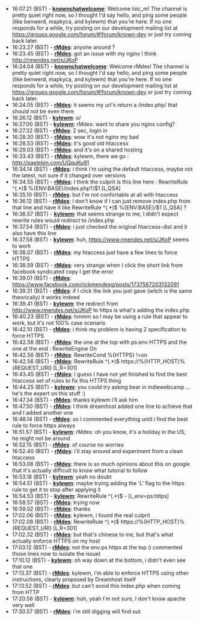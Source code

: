 * <a id="16:07.21">16:07.21 (BST)</a> - __[knownchatwelcome](https://github.com/knownchatwelcome)__: Welcome loic_m!  The channel is pretty quiet right now, so I thought I'd say hello, and ping some people (like benwerd, mapkyca, and kylewm) that you're here.  If no one responds for a while, try posting on our development mailing list at https://groups.google.com/forum/#!forum/known-dev or just try coming back later.
* <a id="16:23.27">16:23.27 (BST)</a> - __[rMdes](https://github.com/rMdes)__: anyone around ?
* <a id="16:23.45">16:23.45 (BST)</a> - __[rMdes](https://github.com/rMdes)__: got an issue with my nginx I think http://rmendes.net/s/JKoP
* <a id="16:24.04">16:24.04 (BST)</a> - __[knownchatwelcome](https://github.com/knownchatwelcome)__: Welcome rMdes!  The channel is pretty quiet right now, so I thought I'd say hello, and ping some people (like benwerd, mapkyca, and kylewm) that you're here.  If no one responds for a while, try posting on our development mailing list at https://groups.google.com/forum/#!forum/known-dev or just try coming back later.
* <a id="16:24.05">16:24.05 (BST)</a> - __[rMdes](https://github.com/rMdes)__: it seems my url's return a /index.php/ that should not be even there
* <a id="16:26.12">16:26.12 (BST)</a> - __[kylewm](https://github.com/kylewm)__: o/
* <a id="16:27.00">16:27.00 (BST)</a> - __[kylewm](https://github.com/kylewm)__: rMdes: want to share you nginx config?
* <a id="16:27.32">16:27.32 (BST)</a> - __[rMdes](https://github.com/rMdes)__: 2 sec, login in
* <a id="16:28.30">16:28.30 (BST)</a> - __[rMdes](https://github.com/rMdes)__: wow it's not nginx my bad
* <a id="16:28.53">16:28.53 (BST)</a> - __[rMdes](https://github.com/rMdes)__: it's good old htaccess
* <a id="16:29.03">16:29.03 (BST)</a> - __[rMdes](https://github.com/rMdes)__: and it's on a shared hosting
* <a id="16:33.43">16:33.43 (BST)</a> - __[rMdes](https://github.com/rMdes)__: kylewm, there we go : http://pastebin.com/UQquKu91
* <a id="16:34.14">16:34.14 (BST)</a> - __[rMdes](https://github.com/rMdes)__: i think i'm using the default htaccess, maybe not the latest, not sure if it changed over versions
* <a id="16:34.55">16:34.55 (BST)</a> - __[rMdes](https://github.com/rMdes)__: I think the culprit is this line here :     RewriteRule ^(.*)$ %{ENV:BASE}/index.php?/$1 [L,QSA]
* <a id="16:35.10">16:35.10 (BST)</a> - __[rMdes](https://github.com/rMdes)__: but I'm not confortable at all with htaccess
* <a id="16:36.12">16:36.12 (BST)</a> - __[rMdes](https://github.com/rMdes)__: I don't know if I can just remove index.php from that line and have it like     RewriteRule ^(.*)$ %{ENV:BASE}/$1 [L,QSA] ?
* <a id="16:36.57">16:36.57 (BST)</a> - __[kylewm](https://github.com/kylewm)__: that seems strange to me, I didn't expect rewrite rules would *redirect* to /index.php
* <a id="16:37.54">16:37.54 (BST)</a> - __[rMdes](https://github.com/rMdes)__: i just checked the original htaccess-dist and it also have this line
* <a id="16:37.58">16:37.58 (BST)</a> - __[kylewm](https://github.com/kylewm)__: huh, https://www.rmendes.net/s/JKoP seems to work
* <a id="16:38.07">16:38.07 (BST)</a> - __[rMdes](https://github.com/rMdes)__: my htaccess just have a few lines to force HTTPS
* <a id="16:38.59">16:38.59 (BST)</a> - __[rMdes](https://github.com/rMdes)__: very strange when I click the short link from facebook syndicated copy I get the error
* <a id="16:39.01">16:39.01 (BST)</a> - __[rMdes](https://github.com/rMdes)__: https://www.facebook.com/rickmendesg/posts/1737567203132091
* <a id="16:39.31">16:39.31 (BST)</a> - __[rMdes](https://github.com/rMdes)__: if I click the link you just gave (witch is the same theorically) it works indeed
* <a id="16:39.41">16:39.41 (BST)</a> - __[kylewm](https://github.com/kylewm)__: the redirect from http://www.rmendes.net/s/JKoP to https is what's adding the index.php
* <a id="16:40.23">16:40.23 (BST)</a> - __[rMdes](https://github.com/rMdes)__: hmmm so I may be using a rule that appear to work, but it's not 100% case scenario
* <a id="16:42.10">16:42.10 (BST)</a> - __[rMdes](https://github.com/rMdes)__: i think my problem is having 2 specification to force HTTPS
* <a id="16:42.56">16:42.56 (BST)</a> - __[rMdes](https://github.com/rMdes)__: the one at the top with ps:env HTTPS and the one at the end : RewriteEngine On
* <a id="16:42.56">16:42.56 (BST)</a> - __[rMdes](https://github.com/rMdes)__: RewriteCond %{HTTPS} !=on
* <a id="16:42.56">16:42.56 (BST)</a> - __[rMdes](https://github.com/rMdes)__: RewriteRule ^(.*)$ https://%{HTTP_HOST}%{REQUEST_URI} [L,R=301]
* <a id="16:43.45">16:43.45 (BST)</a> - __[rMdes](https://github.com/rMdes)__: I guess I have not yet finished to find the best htaccess set of rules to fix this HTTPS thing
* <a id="16:44.25">16:44.25 (BST)</a> - __[kylewm](https://github.com/kylewm)__: you could try asking bear in indiewebcamp ... he's the expert on this stuff :)
* <a id="16:47.34">16:47.34 (BST)</a> - __[rMdes](https://github.com/rMdes)__: thanks kylewm i'll ask him
* <a id="16:47.50">16:47.50 (BST)</a> - __[rMdes](https://github.com/rMdes)__: I think dreamhost added one line to achieve that and I added another one
* <a id="16:48.14">16:48.14 (BST)</a> - __[rMdes](https://github.com/rMdes)__: so I commented everything until i find the best rule to force https always
* <a id="16:51.57">16:51.57 (BST)</a> - __[kylewm](https://github.com/kylewm)__: rMdes: oh you know, it's a holiday in the US, he might not be around
* <a id="16:52.15">16:52.15 (BST)</a> - __[rMdes](https://github.com/rMdes)__: of course no worries
* <a id="16:52.40">16:52.40 (BST)</a> - __[rMdes](https://github.com/rMdes)__: i'll stay around and experiment from a clean htaccess
* <a id="16:53.08">16:53.08 (BST)</a> - __[rMdes](https://github.com/rMdes)__: there is so much opinions about this on google that it's actually difficult to know what tutorial to follow
* <a id="16:53.18">16:53.18 (BST)</a> - __[kylewm](https://github.com/kylewm)__: yeah no doubt
* <a id="16:54.51">16:54.51 (BST)</a> - __[kylewm](https://github.com/kylewm)__: maybe trying adding the 'L' flag to the https rule to get it to stop after applying it
* <a id="16:54.53">16:54.53 (BST)</a> - __[kylewm](https://github.com/kylewm)__: RewriteRule ^(.*)$ - [L,env=ps:https]
* <a id="16:58.57">16:58.57 (BST)</a> - __[rMdes](https://github.com/rMdes)__: trying now
* <a id="16:59.02">16:59.02 (BST)</a> - __[rMdes](https://github.com/rMdes)__: thanks
* <a id="17:02.06">17:02.06 (BST)</a> - __[rMdes](https://github.com/rMdes)__: kylewm, i found the real culprit
* <a id="17:02.08">17:02.08 (BST)</a> - __[rMdes](https://github.com/rMdes)__: RewriteRule ^(.*)$ https://%{HTTP_HOST}%{REQUEST_URI} [L,R=301]
* <a id="17:02.32">17:02.32 (BST)</a> - __[rMdes](https://github.com/rMdes)__: but that's chinese to me, but that's what actually enforce HTTPS on my host
* <a id="17:03.12">17:03.12 (BST)</a> - __[rMdes](https://github.com/rMdes)__: not the env:ps https at the top (i commented those lines now to isolate the issue)
* <a id="17:10.12">17:10.12 (BST)</a> - __[kylewm](https://github.com/kylewm)__: oh way down at the bottom, i didn't even see that one
* <a id="17:13.37">17:13.37 (BST)</a> - __[rMdes](https://github.com/rMdes)__: kylewm, i'm able to enforce HTTPS using other instructions, clearly proposed by Dreamhost itself
* <a id="17:13.52">17:13.52 (BST)</a> - __[rMdes](https://github.com/rMdes)__: but can't avoid this index.php when coming from HTTP
* <a id="17:20.56">17:20.56 (BST)</a> - __[kylewm](https://github.com/kylewm)__: huh, yeah I'm not sure, I don't know apache very well
* <a id="17:30.57">17:30.57 (BST)</a> - __[rMdes](https://github.com/rMdes)__: i'm still digging will find out
